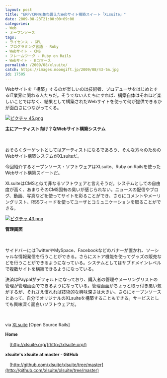 ```yaml
---
layout: post
title: "ERP/CRMを兼ね備えたWebサイト構築スイート「XLsuite」"
date: 2009-08-23T21:00:00+09:00
categories:
- Web
- オープンソース
tags: 
- ライセンス - GPL
- プログラミング言語 - Ruby
- Webサイト - CMS
- フレームワーク - Ruby on Rails
- Webサイト - Eコマース
permalink: /2009/08/xlsuite/
catch: https://images.moongift.jp/2009/08/43-tm.jpg
id: 17505
---
```

Webサイトを「構築」するのが楽しいのは技術者、プロデューサをはじめとするIT業界に関わる人たちだ。そうでない人たちにすれば、構築自体はそれほど楽しいことではなく、結果として構築されたWebサイトを使って何が提供できるかが面白さにつながってくる。

  

[![ピクチャ 45.png](https://images.moongift.jp/2009/08/45-tm.jpg)](https://images.moongift.jp/2009/08/45.png)  
  
**主にアーティスト向け？なWebサイト構築システム**

  

　

  

おそらくターゲットとしてはアーティストになるであろう、そんな方々のためのWebサイト構築システムがXLsuiteだ。

  

今回紹介するオープンソース・ソフトウェアはXLsuite、Ruby on Railsを使ったWebサイト構築スイートだ。

  
  
<!--more-->

XLsuiteはCMSと似て非なるソフトウェアと言えそうだ。システムとしての自由度が高く、あまりそのCMS固有の臭いが感じられない。ニュースの配信やブログ、動画、写真などを使ってサイトを彩ることができ、さらにコメントやメーリングリスト、RSSフィードを使ってユーザとコミュニケーションを取ることができる。

  

[![ピクチャ 43.png](https://images.moongift.jp/2009/08/43-tm.jpg)](https://images.moongift.jp/2009/08/43.png)  
  
**管理画面**

  

　

  

サイドバーにはTwitterやMySpace、Facebookなどのバナーが置かれ、ソーシャルな情報発信を行うことができる。さらにストア機能を使ってグッズの販売などを行うことができるようになっている。システムとしてはサブドメインレベルで複数サイトを構築できるようになっている。

  

決済はPaypalがデフォルトになっており、購入者の管理やメーリングリストの管理が管理画面でできるようになっている。管理画面がちょっと取っ付き悪い気がするが、それさえ慣れれば技術的な興味深さは大きい。さらにオープンソースとあって、自分でオリジナルのXLsuiteを構築することもできる。サービスとしても興味深く面白いソフトウェアだ。

  

　

  

via [XLsuite](http://www.opensourcerails.com/projects/211837-XLsuite) [Open Source Rails]

  

**Home**  
  
　[http://xlsuite.org/](http://xlsuite.org/)

  

**xlsuite's xlsuite at master - GitHub**  
  
　[http://github.com/xlsuite/xlsuite/tree/master](http://github.com/xlsuite/xlsuite/tree/master)

  
